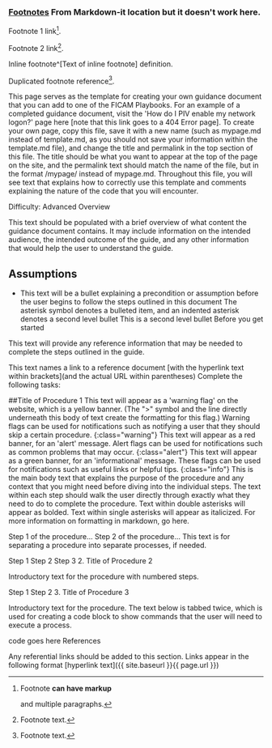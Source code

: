 
### [Footnotes](https://github.com/markdown-it/markdown-it-footnote)  From Markdown-it location but it doesn't work here.

Footnote 1 link[^first].

Footnote 2 link[^second].

Inline footnote^[Text of inline footnote] definition.

Duplicated footnote reference[^second].

[^first]: Footnote **can have markup**

    and multiple paragraphs.

[^second]: Footnote text.





This page serves as the template for creating your own guidance document that you can add to one of the FICAM Playbooks. For an example of a completed guidance document, visit the 'How do I PIV enable my network logon?' page here [note that this link goes to a 404 Error page]. To create your own page, copy this file, save it with a new name (such as mypage.md instead of template.md, as you should not save your information within the template.md file), and change the title and permalink in the top section of this file. The title should be what you want to appear at the top of the page on the site, and the permalink text should match the name of the file, but in the format /mypage/ instead of mypage.md. Throughout this file, you will see text that explains how to correctly use this template and comments explaining the nature of the code that you will encounter.

<script> $(function() { $( "#accordion" ).accordion({ heightStyle: "content", collapsible: "true", active: "false" }); }); </script>
Difficulty: Advanced Overview

This text should be populated with a brief overview of what content the guidance document contains.  It may include information on the intended audience, the intended outcome of the guide, and any other information that would help the user to understand the guide.

## Assumptions

  * This text will be a bullet explaining a precondition or assumption before the user begins to follow the steps outlined in this document The asterisk symbol denotes a bulleted item, and an indented asterisk denotes a second level bullet This is a second level bullet Before you get started

This text will provide any reference information that may be needed to complete the steps outlined in the guide.

This text names a link to a reference document [with the hyperlink text within brackets](and the actual URL within parentheses) Complete the following tasks:

##Title of Procedure 1
This text will appear as a 'warning flag' on the website, which is a yellow banner. (The ">" symbol and the line directly underneath this body of text create the formatting for this flag.) Warning flags can be used for notifications such as notifying a user that they should skip a certain procedure. {:class="warning"} This text will appear as a red banner, for an 'alert' message. Alert flags can be used for notifications such as common problems that may occur. {:class="alert"} This text will appear as a green banner, for an 'informational' message. These flags can be used for notifications such as useful links or helpful tips. {:class="info"} This is the main body text that explains the purpose of the procedure and any context that you might need before diving into the individual steps. The text within each step should walk the user directly through exactly what they need to do to complete the procedure. Text within double asterisks will appear as bolded. Text within single asterisks will appear as italicized. For more information on formatting in markdown, go here.

Step 1 of the procedure... Step 2 of the procedure... This text is for separating a procedure into separate processes, if needed.

Step 1 Step 2 Step 3 2. Title of Procedure 2

Introductory text for the procedure with numbered steps.

Step 1 Step 2 3. Title of Procedure 3

Introductory text for the procedure. The text below is tabbed twice, which is used for creating a code block to show commands that the user will need to execute a process.

code goes here
References

Any referential links should be added to this section. Links appear in the following format [hyperlink text]({{ site.baseurl }}{{ page.url }})
